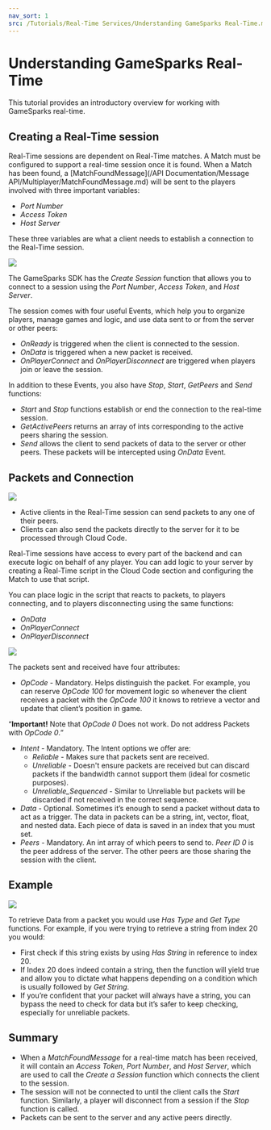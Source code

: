 ```yaml
---
nav_sort: 1
src: /Tutorials/Real-Time Services/Understanding GameSparks Real-Time.md
---
```


# Understanding GameSparks Real-Time

This tutorial provides an introductory overview for working with GameSparks real-time.

## Creating a Real-Time session

Real-Time sessions are dependent on Real-Time matches. A Match must be configured to support a real-time session once it is found. When a Match has been found, a [MatchFoundMessage](/API Documentation/Message API/Multiplayer/MatchFoundMessage.md) will be sent to the players involved with three important variables:
* *Port Number*
* *Access Token*
* *Host Server*

These three variables are what a client needs to establish a connection to the Real-Time session.

![](img/RTGuide/5.png)

The GameSparks SDK has the *Create Session* function that allows you to connect to a session using the *Port Number*, *Access Token*, and *Host Server*.

The session comes with four useful Events, which help you to organize players, manage games and logic, and use data sent to or from the server or other peers:

* *OnReady* is triggered when the client is connected to the session.
*	*OnData* is triggered when a new packet is received.
*	*OnPlayerConnect* and *OnPlayerDisconnect* are triggered when players join or leave the session.

In addition to these Events, you also have *Stop*, *Start*, *GetPeers* and *Send* functions:

* *Start* and *Stop* functions establish or end the connection to the real-time session.
* *GetActivePeers* returns an array of ints corresponding to the active peers sharing the session.
* *Send* allows the client to send packets of data to the server or other peers. These packets will be intercepted using *OnData* Event.

## Packets and Connection

![](img/RTGuide/2.png)


* Active clients in the Real-Time session can send packets to any one of their peers.
* Clients can also send the packets directly to the server for it to be processed through Cloud Code.

Real-Time sessions have access to every part of the backend and can execute logic on behalf of any player. You can add logic to your server by creating a Real-Time script in the Cloud Code section and configuring the Match to use that script.

You can place logic in the script that reacts to packets, to players connecting, and to players disconnecting using the same functions:
* *OnData*
* *OnPlayerConnect*
* *OnPlayerDisconnect*

![](img/RTGuide/3.png)

The packets sent and received have four attributes:

* *OpCode* - Mandatory. Helps distinguish the packet. For example, you can reserve *OpCode 100* for movement logic so whenever the client receives a packet with the *OpCode 100* it knows to retrieve a vector and update that client’s position in game.

<q>**Important!** Note that *OpCode 0* Does not work. Do not address Packets with *OpCode 0*.</q>

* *Intent* - Mandatory. The Intent options we offer are:
  * *Reliable* - Makes sure that packets sent are received.
  * *Unreliable* - Doesn't ensure packets are received but can discard packets if the bandwidth cannot support them (ideal for cosmetic purposes).
  * *Unreliable_Sequenced* - Similar to Unreliable but packets will be discarded if not received in the correct sequence.
* *Data* - Optional. Sometimes it’s enough to send a packet without data to act as a trigger. The data in packets can be a string, int, vector, float, and nested data. Each piece of data is saved in an index that you must set.
* *Peers* - Mandatory. An int array of which peers to send to. *Peer ID 0* is the peer address of the server. The other peers are those sharing the session with the client.


## Example

![](img/RTGuide/4.png)

To retrieve Data from a packet you would use *Has Type* and *Get Type* functions. For example, if you were trying to retrieve a string from index 20 you would:
* First check if this string exists by using *Has String* in reference to index 20.
* If Index 20 does indeed contain a string, then the function will yield true and allow you to dictate what happens depending on a condition which is usually followed by *Get String*.
* If you’re confident that your packet will always have a string, you can bypass the need to check for data but it’s safer to keep checking, especially for unreliable packets.

## Summary

* When a *MatchFoundMessage* for a real-time match has been received, it will contain an *Access Token*, *Port Number*, and *Host Server*, which are used to call the *Create a Session* function which connects the client to the session.
* The session will not be connected to until the client calls the *Start* function. Similarly, a player will disconnect from a session if the *Stop* function is called.
* Packets can be sent to the server and any active peers directly.
